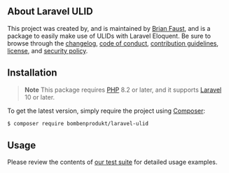 ## About Laravel ULID

This project was created by, and is maintained by [Brian Faust](https://github.com/faustbrian), and is a package to easily make use of ULIDs with Laravel Eloquent. Be sure to browse through the [changelog](CHANGELOG.md), [code of conduct](.github/CODE_OF_CONDUCT.md), [contribution guidelines](.github/CONTRIBUTING.md), [license](LICENSE), and [security policy](.github/SECURITY.md).

## Installation

> **Note**
> This package requires [PHP](https://www.php.net/) 8.2 or later, and it supports [Laravel](https://laravel.com/) 10 or later.

To get the latest version, simply require the project using [Composer](https://getcomposer.org/):

```bash
$ composer require bombenprodukt/laravel-ulid
```

## Usage

Please review the contents of [our test suite](/tests) for detailed usage examples.
